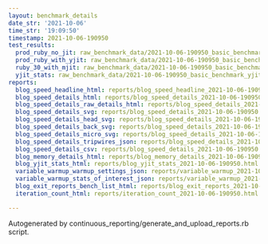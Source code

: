 ```yaml
---
layout: benchmark_details
date_str: '2021-10-06'
time_str: '19:09:50'
timestamp: 2021-10-06-190950
test_results:
  prod_ruby_no_jit: raw_benchmark_data/2021-10-06-190950_basic_benchmark_prod_ruby_no_jit.json
  prod_ruby_with_yjit: raw_benchmark_data/2021-10-06-190950_basic_benchmark_prod_ruby_with_yjit.json
  ruby_30_with_mjit: raw_benchmark_data/2021-10-06-190950_basic_benchmark_ruby_30_with_mjit.json
  yjit_stats: raw_benchmark_data/2021-10-06-190950_basic_benchmark_yjit_stats.json
reports:
  blog_speed_headline_html: reports/blog_speed_headline_2021-10-06-190950.html
  blog_speed_details_html: reports/blog_speed_details_2021-10-06-190950.html
  blog_speed_details_raw_details_html: reports/blog_speed_details_2021-10-06-190950.raw_details.html
  blog_speed_details_svg: reports/blog_speed_details_2021-10-06-190950.svg
  blog_speed_details_head_svg: reports/blog_speed_details_2021-10-06-190950.head.svg
  blog_speed_details_back_svg: reports/blog_speed_details_2021-10-06-190950.back.svg
  blog_speed_details_micro_svg: reports/blog_speed_details_2021-10-06-190950.micro.svg
  blog_speed_details_tripwires_json: reports/blog_speed_details_2021-10-06-190950.tripwires.json
  blog_speed_details_csv: reports/blog_speed_details_2021-10-06-190950.csv
  blog_memory_details_html: reports/blog_memory_details_2021-10-06-190950.html
  blog_yjit_stats_html: reports/blog_yjit_stats_2021-10-06-190950.html
  variable_warmup_warmup_settings_json: reports/variable_warmup_2021-10-06-190950.warmup_settings.json
  variable_warmup_stats_of_interest_json: reports/variable_warmup_2021-10-06-190950.stats_of_interest.json
  blog_exit_reports_bench_list_html: reports/blog_exit_reports_2021-10-06-190950.bench_list.html
  iteration_count_html: reports/iteration_count_2021-10-06-190950.html

---
```

Autogenerated by continuous_reporting/generate_and_upload_reports.rb script.
